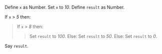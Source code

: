 Define `x` as Number.
Set `x` to _10_.
Define `result` as Number.

If `x` > _5_ then:

> If `x` > _8_ then:
>
> > Set `result` to _100_.
> > Else:
> > Set `result` to _50_.
> > Else:
> > Set `result` to _0_.

Say `result`.
